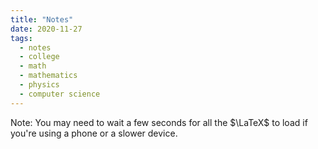 ```yaml
---
title: "Notes"
date: 2020-11-27
tags:
  - notes
  - college
  - math
  - mathematics
  - physics
  - computer science
---
```


Note: You may need to wait a few seconds for all the $\LaTeX$ to load if you're using a phone or a slower device.  

<!-- [Discrete Mathematics I Notes (CIS 1966)](/posts/discrete-maths-1) -->
